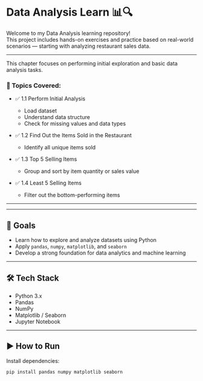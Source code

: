 # Data Analysis Learn 📊🔍

Welcome to my Data Analysis learning repository!  
This project includes hands-on exercises and practice based on real-world scenarios — starting with analyzing restaurant sales data.

---




This chapter focuses on performing initial exploration and basic data analysis tasks.

### 📌 Topics Covered:
- ✅ 1.1 Perform Initial Analysis  
  - Load dataset
  - Understand data structure
  - Check for missing values and data types

- ✅ 1.2 Find Out the Items Sold in the Restaurant  
  - Identify all unique items sold

- ✅ 1.3 Top 5 Selling Items  
  - Group and sort by item quantity or sales value

- ✅ 1.4 Least 5 Selling Items  
  - Filter out the bottom-performing items

---

---

## 🧠 Goals

- Learn how to explore and analyze datasets using Python
- Apply `pandas`, `numpy`, `matplotlib`, and `seaborn`
- Develop a strong foundation for data analytics and machine learning

---

## 🛠 Tech Stack

- Python 3.x
- Pandas
- NumPy
- Matplotlib / Seaborn
- Jupyter Notebook

---

## ▶️ How to Run

Install dependencies:
```bash
pip install pandas numpy matplotlib seaborn


